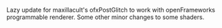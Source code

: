 Lazy update for maxillacult's ofxPostGlitch to work with openFrameworks programmable renderer. Some other minor changes to some shaders.

